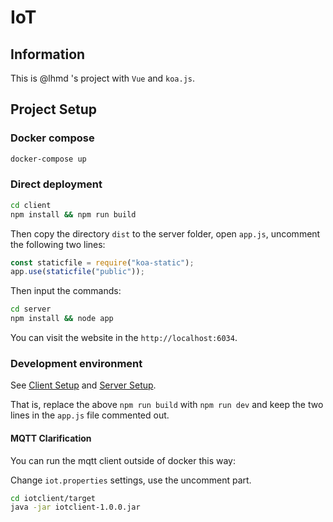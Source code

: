 # IoT

## Information

This is @lhmd 's project with `Vue` and `koa.js`.

## Project Setup

### Docker compose

```bash
docker-compose up
```

### Direct deployment

```bash
cd client
npm install && npm run build
```

Then copy the directory `dist` to the server folder, open `app.js`, uncomment the following two lines:

```js
const staticfile = require("koa-static");
app.use(staticfile("public"));
```

Then input the commands:

```bash
cd server
npm install && node app
```

You can visit the website in the `http://localhost:6034`.

### Development environment

See [Client Setup](https://github.com/lhmd/IoT/blob/main/client/README.md) and [Server Setup](https://github.com/lhmd/IoT/blob/main/server/README.md).

That is, replace the above `npm run build` with `npm run dev` and keep the two lines in the `app.js` file commented out.

#### MQTT Clarification

You can run the mqtt client outside of docker this way:

Change `iot.properties` settings, use the uncomment part.

```bash
cd iotclient/target
java -jar iotclient-1.0.0.jar
```

